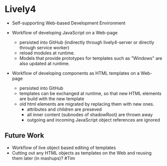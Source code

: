 # Lively4 

- Self-supporting Web-based Development Environment

- Workflow of developing JavaScript on a Web-page
  - persisted into GitHub (indirectly through lively4-server or directly through service worker)
  - reload modules at runtime. 
  - Models that provide prototypes for templates such as "Windows" are also updated at runtime. 

- Workflow of developing components as HTML templates on a Web-page
  - persisted into GitHub
  - templates can be exchanged at runtime, so that new HTML elements are build with the new template
  - old html elements are migrated by replacing them with new ones. 
    - attributes and children are preseved
    - all inner content (subnodes of shadowRoot) are thrown away
    - outgoing and incoming JavaScript object references are ignored

## Future Work

- Workflow of live object based editing of templates
- Cutting out any HTML objects as templates on the Web and reusing them later (in mashups)? #Tim 
 

